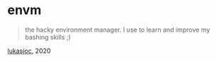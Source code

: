 # envm

> the hacky environment manager. I use to learn and improve my bashing skills ;)

[lukasjoc](https://lukasjoc.com), 2020

